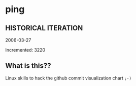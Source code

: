 # ping

## HISTORICAL ITERATION
2006-03-27

Incremented: 3220

## What is this?? 
Linux skills to hack the github commit visualization chart `;-)`
